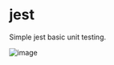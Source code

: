 # jest

Simple jest basic unit testing.

![image](https://user-images.githubusercontent.com/33284223/160532252-f513a3cb-e3eb-4299-902b-1ea969b69528.png)
